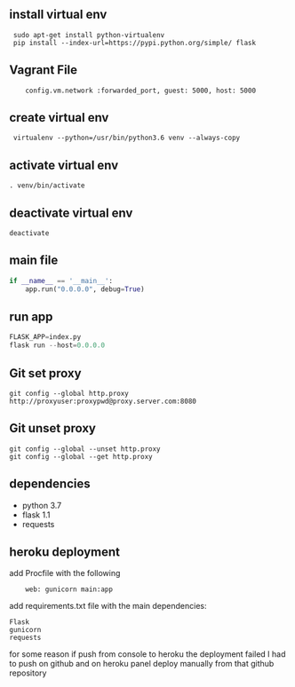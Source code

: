 ## install virtual env
```ssh
 sudo apt-get install python-virtualenv 
 pip install --index-url=https://pypi.python.org/simple/ flask  
```
## Vagrant File
```ssh
    config.vm.network :forwarded_port, guest: 5000, host: 5000
```
## create  virtual env
```ssh
 virtualenv --python=/usr/bin/python3.6 venv --always-copy
```
## activate virtual env
```ssh
. venv/bin/activate
```
## deactivate virtual env
```ssh
deactivate
```
## main file
```py
if __name__ == '__main__':
    app.run("0.0.0.0", debug=True)
```
## run app 
```py
FLASK_APP=index.py
flask run --host=0.0.0.0
```
## Git set proxy
```ssh
git config --global http.proxy http://proxyuser:proxypwd@proxy.server.com:8080
```
## Git unset  proxy
```ssh
git config --global --unset http.proxy
git config --global --get http.proxy
```
## dependencies
+ python 3.7
+ flask 1.1
+ requests

## heroku deployment
add Procfile with the following 
```ssh
    web: gunicorn main:app
```
add requirements.txt file with the main dependencies:
```ssh
Flask
gunicorn
requests
```
for some reason if push from console to heroku the deployment failed
I had to push on github and on heroku panel deploy manually from that github repository
